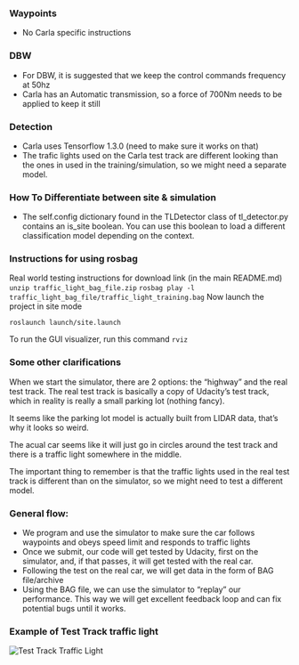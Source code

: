 ### Waypoints
- No Carla specific instructions

### DBW 
- For DBW, it is suggested that we keep the control commands frequency at 50hz
- Carla has an Automatic transmission, so a force of 700Nm needs to be applied to keep it still 

### Detection
- Carla uses Tensorflow 1.3.0 (need to make sure it works on that)
- The trafic lights used on the Carla test track are different looking than the ones in used in the training/simulation, so we might need a separate model.

### How To Differentiate between site & simulation
- The self.config dictionary found in the TLDetector class of tl_detector.py contains an is_site boolean. You can use this boolean to load a different classification model depending on the context.

### Instructions for using rosbag
Real world testing instructions for download link (in the main README.md)
```unzip traffic_light_bag_file.zip```
```rosbag play -l traffic_light_bag_file/traffic_light_training.bag```
Now launch the project in site mode
```cd CarND-Capstone/ros
roslaunch launch/site.launch
```
To run the GUI visualizer, run this command
```rviz``` 

### Some other clarifications

When we start the simulator, there are 2 options: the “highway” and the real test track. The real test track is basically a copy of Udacity’s test track, which in reality is really a small parking lot (nothing fancy).

It seems like the parking lot model is actually built from LIDAR data, that’s why it looks so weird.

The acual car seems like it will just go in circles around the test track and there is a traffic light somewhere in the middle.

The important thing to remember is that the traffic lights used in the real test track is different than on the simulator, so we might need to test a different model.

### General flow:

- We program and use the simulator to make sure the car follows waypoints and obeys speed limit and responds to traffic lights
- Once we submit, our code will get tested by Udacity, first on the simulator, and, if that passes, it will get tested with the real car.
- Following the test on the real car, we will get data in the form of BAG file/archive
- Using the BAG file, we can use the simulator to “replay” our performance. This way we will get excellent feedback loop and can fix potential bugs until it works.

### Example of Test Track traffic light
![Test Track Traffic Light](/imgs/test_track_trafficlight.png)

